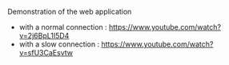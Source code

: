 Demonstration of the web application
- with a normal connection : https://www.youtube.com/watch?v=2j6BpL1I5D4
- with a slow connection : https://www.youtube.com/watch?v=sfU3CaEsvtw
